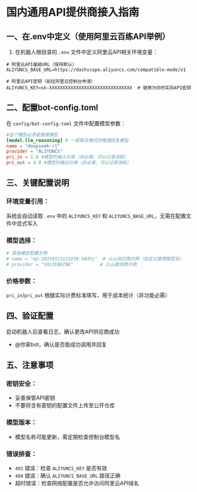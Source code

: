 # 国内通用API提供商接入指南

## 一、在.env中定义（使用阿里云百练API举例）
1.  在机器人根目录的 `.env` 文件中定义阿里云API相关环境变量：

 ```plaintext
# 阿里云API基础URL（保持默认）
ALIYUNCS_BASE_URL=https://dashscope.aliyuncs.com/compatible-mode/v1

# 阿里云API密钥（前往阿里云控制台申请）
ALIYUNCS_KEY=sk-XXXXXXXXXXXXXXXXXXXXXXXXXXXXXXX  # 替换为你的实际API密钥
 ```

## 二、配置bot-config.toml
在 `config/bot-config.toml` 文件中配置模型参数：

```toml
#这个模型必须是推理模型
[model.llm_reasoning] # 一般聊天模式的推理回复模型
name = "deepseek-r1"
provider = "ALIYUNCS"
pri_in = 1.0 #模型的输入价格（非必填，可以记录消耗）
pri_out = 4.0 #模型的输出价格（非必填，可以记录消耗）
```

## 三、关键配置说明

### 环境变量引用：
系统会自动读取 `.env` 中的 `ALIYUNCS_KEY` 和 `ALIYUNCS_BASE_URL`，无需在配置文件中显式写入

### 模型选择：

```toml
# 其他模型配置示例
# name = "ep-20250313123238-h8dhj"  # 火山供应商示例（自定义推理模型名）
# provider = "VOLCENGINE"          # 火山提供商示例
```

### 价格参数：
`pri_in`/`pri_out` 根据实际计费标准填写，用于成本统计（非功能必需）

## 四、验证配置
启动机器人后查看日志，确认更改API供应商成功
- @你家bot，确认是否能成功调用并回复
                                             

## 五、注意事项

### 密钥安全：
   - 妥善保管API密钥
   - 不要将含有密钥的配置文件上传至公开仓库
### 模型版本：

*   模型名称可能更新，需定期检查控制台模型名

### 错误排查：

*   `401` 错误：检查 `ALIYUNCS_KEY` 是否有效
*   `404` 错误：确认 `ALIYUNCS_BASE_URL` 路径正确
*   超时错误：检查网络配置是否允许访问阿里云API域名